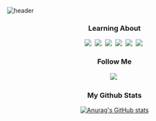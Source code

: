 ![header](https://capsule-render.vercel.app/api?type=soft&color=hexacode000000&text=Welcome!&fontColor=8000FF&fontAlign=78&animation=fadeIn)
</p>


<h3 align="center"> Learning About </h3>
<p align="center">
    <img src="https://img.shields.io/badge/C++-00599C?style=flat-square&logo=Java&logoColor=white"/></a>&nbsp
    <img src="https://img.shields.io/badge/C-A8B9CC?style=flat-square&logo=Java&logoColor=white"/></a>&nbsp
    <img src="https://img.shields.io/badge/Python-3776AB?style=flat-square&logo=Java&logoColor=white"/></a>&nbsp
    <img src="https://img.shields.io/badge/Unity-FFFFFF?style=flat-square&logo=Java&logoColor=white"/></a>&nbsp
    <img src="https://img.shields.io/badge/GitHub-181717?style=flat-square&logo=Java&logoColor=white"/></a>&nbsp
    <img src="https://img.shields.io/badge/.NET-512BD4?style=flat-square&logo=Java&logoColor=white"/></a>&nbsp
</p>
<h3 align="center"> Follow Me </h3>
<p align="center">
  <a href="https://instagram.com/gmlwo_00?igshid=YmMyMTA2M2Y="><img src="https://img.shields.io/badge/Instagram-E4405F?style=flat-square&logo=Instagram&logoColor=white&link=https://instagram.com/gmlwo_00?igshid=YmMyMTA2M2Y="/></a>&nbsp
</p>
<h3 align="center"> My Github Stats </h3>
<div align="center">

[![Anurag's GitHub stats](https://github-readme-stats.vercel.app/api?username=chlgmlwo&hide_title=true&show_icons=true&include_all_commits=true&disable_animations=true&theme=midnight-purple)](https://github.com/anuraghazra/github-readme-stats)
</div>
